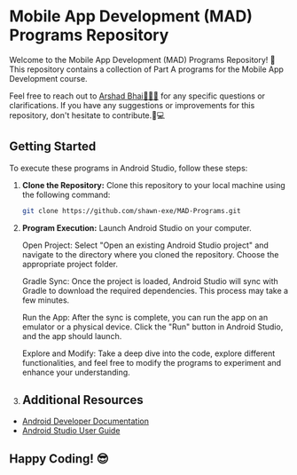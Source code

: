 # Mobile App Development (MAD) Programs Repository

Welcome to the Mobile App Development (MAD) Programs Repository! 🚀 This repository contains a collection of Part A programs for the Mobile App Development course.


Feel free to reach out to [Arshad Bhai🧑🏽‍💻](https://github.com/Arshad59) for any specific questions or clarifications. If you have any suggestions or improvements for this repository, don't hesitate to contribute.📱💻
## Getting Started

To execute these programs in Android Studio, follow these steps:

1. **Clone the Repository:**
   Clone this repository to your local machine using the following command:

   ```bash
   git clone https://github.com/shawn-exe/MAD-Programs.git
2. **Program Execution:**
    Launch Android Studio on your computer.
    
    Open Project:
    Select "Open an existing Android Studio project" and navigate to the directory where you cloned the repository. Choose the appropriate project folder.
    
    Gradle Sync:
    Once the project is loaded, Android Studio will sync with Gradle to download the required dependencies. This process may take a few minutes.
    
    Run the App:
    After the sync is complete, you can run the app on an emulator or a physical device. Click the "Run" button in Android Studio, and the app should launch.
    
    Explore and Modify:
    Take a deep dive into the code, explore different functionalities, and feel free to modify the programs to experiment and enhance your understanding.
   
4. ## Additional Resources
  - [Android Developer Documentation](https://developer.android.com/docs)
  - [Android Studio User Guide](https://developer.android.com/studio/intro)

## Happy Coding! 😎


  
